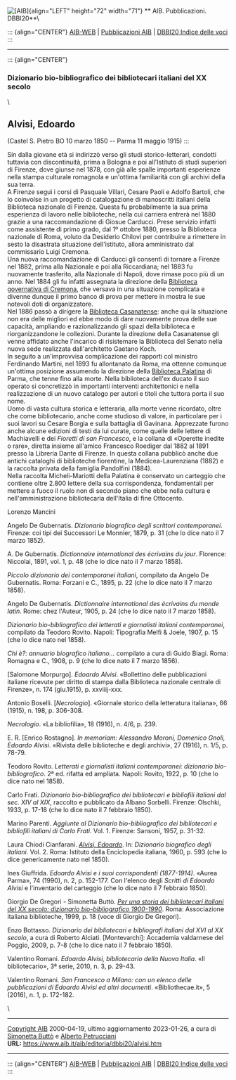 ![\[AIB\]](/aib/wi/aibv72.gif){align="LEFT" height="72" width="71"}
** AIB. Pubblicazioni. DBBI20**\

::: {align="CENTER"}
[AIB-WEB](/) \| [Pubblicazioni AIB](/pubblicazioni/) \| [DBBI20 Indice
delle voci](dbbi20.htm)
:::

------------------------------------------------------------------------

::: {align="CENTER"}
### Dizionario bio-bibliografico dei bibliotecari italiani del XX secolo

\

## Alvisi, Edoardo

(Castel S. Pietro BO 10 marzo 1850 -- Parma 11 maggio 1915)
:::

Sin dalla giovane età si indirizzò verso gli studi storico-letterari,
condotti tuttavia con discontinuità, prima a Bologna e poi all\'Istituto
di studi superiori di Firenze, dove giunse nel 1878, con già alle spalle
importanti esperienze nella stampa culturale romagnola e un\'ottima
familiarità con gli archivi della sua terra.\
A Firenze seguì i corsi di Pasquale Villari, Cesare Paoli e Adolfo
Bartoli, che lo coinvolse in un progetto di catalogazione di manoscritti
italiani della Biblioteca nazionale di Firenze. Questa fu probabilmente
la sua prima esperienza di lavoro nelle biblioteche, nella cui carriera
entrerà nel 1880 grazie a una raccomandazione di Giosue Carducci. Prese
servizio infatti come assistente di primo grado, dal 1º ottobre 1880,
presso la Biblioteca nazionale di Roma, voluto da Desiderio Chilovi per
contribuire a rimettere in sesto la disastrata situazione
dell\'istituto, allora amministrato dal commissario Luigi Cremona.\
Una nuova raccomandazione di Carducci gli consentì di tornare a Firenze
nel 1882, prima alla Nazionale e poi alla Riccardiana; nel 1883 fu
nuovamente trasferito, alla Nazionale di Napoli, dove rimase poco più di
un anno. Nel 1884 gli fu infatti assegnata la direzione della
[Biblioteca governativa di Cremona](/aib/stor/teche/cr-sta.htm), che
versava in una situazione complicata e divenne dunque il primo banco di
prova per mettere in mostra le sue notevoli doti di organizzatore.\
Nel 1886 passò a dirigere la [Biblioteca
Casanatense](/aib/stor/teche/rm-cas.htm): anche qui la situazione non
era delle migliori ed ebbe modo di dare nuovamente prova delle sue
capacità, ampliando e razionalizzando gli spazi della biblioteca e
riorganizzandone le collezioni. Durante la direzione della Casanatense
gli venne affidato anche l\'incarico di risistemare la Biblioteca del
Senato nella nuova sede realizzata dall\'architetto Gaetano Koch.\
In seguito a un\'improvvisa complicazione dei rapporti col ministro
Ferdinando Martini, nel 1893 fu allontanato da Roma, ma ottenne comunque
un\'ottima posizione assumendo la direzione della [Biblioteca
Palatina](/aib/stor/teche/pr-pal.htm) di Parma, che tenne fino alla
morte. Nella biblioteca dell\'ex ducato il suo operato si concretizzò in
importanti interventi architettonici e nella realizzazione di un nuovo
catalogo per autori e titoli che tuttora porta il suo nome.\
Uomo di vasta cultura storica e letteraria, alla morte venne ricordato,
oltre che come bibliotecario, anche come studioso di valore, in
particolare per i suoi lavori su Cesare Borgia e sulla battaglia di
Gavinana. Apprezzate furono anche alcune edizioni di testi da lui
curate, come quelle delle lettere di Machiavelli e dei *Fioretti di san
Francesco*, e la collana di «Operette inedite o rare», diretta insieme
all\'amico Francesco Roediger dal 1882 al 1891 presso la Libreria Dante
di Firenze. In questa collana pubblicò anche due antichi cataloghi di
biblioteche fiorentine, la Medicea-Laurenziana (1882) e la raccolta
privata della famiglia Pandolfini (1884).\
Nella raccolta Micheli-Mariotti della Palatina è conservato un carteggio
che contiene oltre 2.800 lettere della sua corrispondenza, fondamentali
per mettere a fuoco il ruolo non di secondo piano che ebbe nella cultura
e nell\'amministrazione bibliotecaria dell\'Italia di fine Ottocento.

Lorenzo Mancini

Angelo De Gubernatis. *Dizionario biografico degli scrittori
contemporanei*. Firenze: coi tipi dei Successori Le Monnier, 1879, p. 31
(che lo dice nato il 7 marzo 1852).

A. De Gubernatis. *Dictionnaire international des écrivains du jour*.
Florence: Niccolai, 1891, vol. 1, p. 48 (che lo dice nato il 7 marzo
1858).

*Piccolo dizionario dei contemporanei italiani*, compilato da Angelo De
Gubernatis. Roma: Forzani e C., 1895, p. 22 (che lo dice nato il 7 marzo
1858).

Angelo De Gubernatis. *Dictionnaire international des écrivains du monde
latin*. Rome: chez l\'Auteur, 1905, p. 24 (che lo dice nato il 7 marzo
1858).

*Dizionario bio-bibliografico dei letterati e giornalisti italiani
contemporanei*, compilato da Teodoro Rovito. Napoli: Tipografia Melfi &
Joele, 1907, p. 15 (che lo dice nato nel 1858).

*Chi è?: annuario biografico italiano\...* compilato a cura di Guido
Biagi. Roma: Romagna e C., 1908, p. 9 (che lo dice nato il 7 marzo
1856).

\[Salomone Morpurgo\]. *Edoardo Alvisi*. «Bollettino delle pubblicazioni
italiane ricevute per diritto di stampa dalla Biblioteca nazionale
centrale di Firenze», n. 174 (giu.1915), p. xxviiij-xxx.

Antonio Boselli. \[*Necrologio*\]. «Giornale storico della letteratura
italiana», 66 (1915), n. 198, p. 306-308.

*Necrologio*. «La bibliofilia», 18 (1916), n. 4/6, p. 239.

E. R. \[Enrico Rostagno\]. *In memoriam: Alessandro Moroni, Domenico
Gnoli, Edoardo Alvisi*. «Rivista delle biblioteche e degli archivi», 27
(1916), n. 1/5, p. 78-79.

Teodoro Rovito. *Letterati e giornalisti italiani contemporanei:
dizionario bio-bibliografico*. 2ª ed. rifatta ed ampliata. Napoli:
Rovito, 1922, p. 10 (che lo dice nato nel 1858).

Carlo Frati. *Dizionario bio-bibliografico dei bibliotecari e bibliofili
italiani dal sec. XIV al XIX*, raccolto e pubblicato da Albano Sorbelli.
Firenze: Olschki, 1933, p. 17-18 (che lo dice nato il 7 febbraio 1850).

Marino Parenti. *Aggiunte al Dizionario bio-bibliografico dei
bibliotecari e bibliofili italiani di Carlo Frati*. Vol. 1. Firenze:
Sansoni, 1957, p. 31-32.

Laura Chiodi Cianfarani. *[Alvisi,
Edoardo](http://www.treccani.it/enciclopedia/edoardo-alvisi_(Dizionario-Biografico)/)*.
In: *Dizionario biografico degli italiani*. Vol. 2. Roma: Istituto della
Enciclopedia italiana, 1960, p. 593 (che lo dice genericamente nato nel
1850).

Ines Giuffrida. *Edoardo Alvisi e i suoi corrispondenti (1877-1914)*.
«Aurea Parma», 74 (1990), n. 2, p. 152-177. Con l\'elenco degli *Scritti
di Edoardo Alvisi* e l\'inventario del carteggio (che lo dice nato il 7
febbraio 1850).

Giorgio De Gregori - Simonetta Buttò. [*Per una storia dei bibliotecari
italiani del XX secolo: dizionario bio-bibliografico
1900-1990*](/aib/editoria/pub065.htm). Roma: Associazione italiana
biblioteche, 1999, p. 18 (voce di Giorgio De Gregori).

Enzo Bottasso. *Dizionario dei bibliotecari e bibliografi italiani dal
XVI al XX secolo*, a cura di Roberto Alciati. \[Montevarchi\]: Accademia
valdarnese del Poggio, 2009, p. 7-8 (che lo dice nato il 7 febbraio
1850).

Valentino Romani. *Edoardo Alvisi, bibliotecario della Nuova Italia*.
«Il bibliotecario», 3ª serie, 2010, n. 3, p. 29-43.

Valentino Romani. *San Francesco a Milano: con un elenco delle
pubblicazioni di Edoardo Alvisi ed altri documenti*. «Bibliothecae.it»,
5 (2016), n. 1, p. 172-182.

\

------------------------------------------------------------------------

[Copyright AIB](/su-questo-sito/dichiarazione-di-copyright-aib-web/)
2000-04-19, ultimo aggiornamento 2023-01-26, a cura di [Simonetta
Buttò](/aib/redazione3.htm) e [Alberto
Petrucciani](/su-questo-sito/redazione-aib-web/)\
**URL:** https://www.aib.it/aib/editoria/dbbi20/alvisi.htm

------------------------------------------------------------------------

::: {align="CENTER"}
[AIB-WEB](/) \| [Pubblicazioni AIB](/pubblicazioni/) \| [DBBI20 Indice
delle voci](dbbi20.htm)
:::
